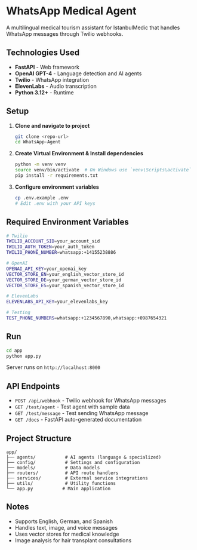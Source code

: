 # WhatsApp Medical Agent

A multilingual medical tourism assistant for IstanbulMedic that handles WhatsApp messages through Twilio webhooks.

## Technologies Used

- **FastAPI** - Web framework
- **OpenAI GPT-4** - Language detection and AI agents
- **Twilio** - WhatsApp integration
- **ElevenLabs** - Audio transcription
- **Python 3.12+** - Runtime

## Setup

1. **Clone and navigate to project**
   ```bash
   git clone <repo-url>
   cd WhatsApp-Agent
   ```

2. **Create Virtual Environment & Install dependencies**
   ```bash
   python -m venv venv
   source venv/bin/activate  # On Windows use `venv\Scripts\activate`
   pip install -r requirements.txt
   ```

3. **Configure environment variables**
   ```bash
   cp .env.example .env
   # Edit .env with your API keys
   ```

## Required Environment Variables

```bash
# Twilio
TWILIO_ACCOUNT_SID=your_account_sid
TWILIO_AUTH_TOKEN=your_auth_token
TWILIO_PHONE_NUMBER=whatsapp:+14155238886

# OpenAI
OPENAI_API_KEY=your_openai_key
VECTOR_STORE_EN=your_english_vector_store_id
VECTOR_STORE_DE=your_german_vector_store_id
VECTOR_STORE_ES=your_spanish_vector_store_id

# ElevenLabs
ELEVENLABS_API_KEY=your_elevenlabs_key

# Testing
TEST_PHONE_NUMBERS=whatsapp:+1234567890,whatsapp:+0987654321
```

## Run

```bash
cd app
python app.py
```

Server runs on `http://localhost:8000`

## API Endpoints

- `POST /api/webhook` - Twilio webhook for WhatsApp messages
- `GET /test/agent` - Test agent with sample data
- `GET /test/message` - Test sending WhatsApp message
- `GET /docs` - FastAPI auto-generated documentation

## Project Structure

```
app/
├── agents/           # AI agents (language & specialized)
├── config/           # Settings and configuration
├── models/           # Data models
├── routers/          # API route handlers
├── services/         # External service integrations
├── utils/            # Utility functions
└── app.py           # Main application
```

## Notes

- Supports English, German, and Spanish
- Handles text, image, and voice messages
- Uses vector stores for medical knowledge
- Image analysis for hair transplant consultations
